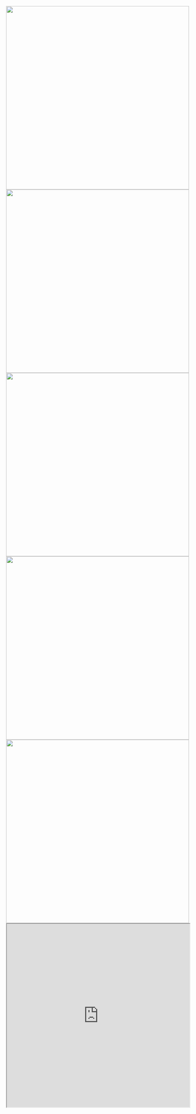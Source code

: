 <img src ="images/starch3.jpg" height=auto width=500>
<img src ="images/starch1.jpg" height=auto width=500>
<img src ="images/starch4.jpg" height=auto width=500
<img src ="images/starch2.jpg" height=auto width=500>
<img src ="images/starch5.jpg" height=auto width=500>
<img src ="images/starch2.jpg" height=auto width=500>
<iframe src="https://www.starch.sg/about" width="500px" height="500px">

</iframe>
